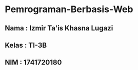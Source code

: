 # Pemrograman-Berbasis-Web
## Nama   : Izmir Ta'is Khasna Lugazi
## Kelas  : TI-3B
## NIM    : 1741720180
